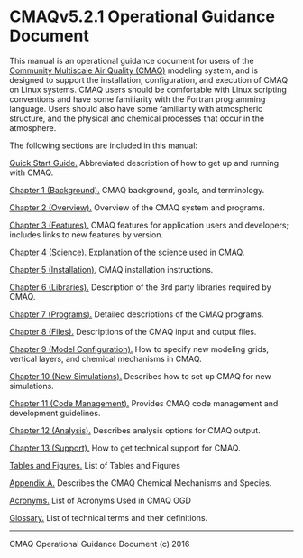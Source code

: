 CMAQv5.2.1 Operational Guidance Document
======================================

This manual is an operational guidance document for users of the [Community Multiscale Air Quality (CMAQ)](http://www.epa.gov/cmaq) modeling system, and is designed to support the installation, configuration, and execution of CMAQ on Linux systems. CMAQ users should be comfortable with Linux scripting conventions and have some familiarity with the Fortran programming language. Users should also have some familiarity with atmospheric structure, and the physical and chemical processes that occur in the atmosphere.

The following sections are included in this manual:

[Quick Start Guide.](CMAQ_OGD_quick_start.md) Abbreviated description of how to get up and running with CMAQ.

[Chapter 1 (Background).](CMAQ_OGD_ch01_intro.md) CMAQ background, goals, and terminology.

[Chapter 2 (Overview).](CMAQ_OGD_ch02_overview.md) Overview of the CMAQ system and programs.

[Chapter 3 (Features).](CMAQ_OGD_ch03_features.md) CMAQ features for application users and developers; includes links to new features by version.

[Chapter 4 (Science).](CMAQ_OGD_ch04_science.md) Explanation of the science used in CMAQ.

[Chapter 5 (Installation).](CMAQ_OGD_ch05_sys_req.md) CMAQ installation instructions.

[Chapter 6 (Libraries).](CMAQ_OGD_ch06_req_lib.md) Description of the 3rd party libraries required by CMAQ.

[Chapter 7 (Programs).](CMAQ_OGD_ch07_programs_libraries.md) Detailed descriptions of the CMAQ programs.

[Chapter 8 (Files).](CMAQ_OGD_ch08_input_and_output_files.md) Descriptions of the CMAQ input and output files.

[Chapter 9 (Model Configuration).](CMAQ_OGD_ch09_grid_defn.md) How to specify new modeling grids, vertical layers, and chemical mechanisms in CMAQ.

[Chapter 10 (New Simulations).](CMAQ_OGD_ch10_new_simulation.md) Describes how to set up CMAQ for new simulations.

[Chapter 11 (Code Management).](CMAQ_OGD_ch11_code_management.md) Provides CMAQ code management and development guidelines.

[Chapter 12 (Analysis).](CMAQ_OGD_ch12_analysis_tools.md) Describes analysis options for CMAQ output.

[Chapter 13 (Support).](CMAQ_OGD_ch13_support.md) How to get technical support for CMAQ.

[Tables and Figures.](CMAQ_OGD_tables_figures.md) List of Tables and Figures

[Appendix A.](CMAQ_OGD_appendix_A.md) Describes the CMAQ Chemical Mechanisms and Species.

[Acronyms.](CMAQ_OGD_acronyms.md) List of Acronyms Used in CMAQ OGD

[Glossary.](CMAQ_OGD_glossary.md) List of technical terms and their definitions.
***

CMAQ Operational Guidance Document (c) 2016<br>

